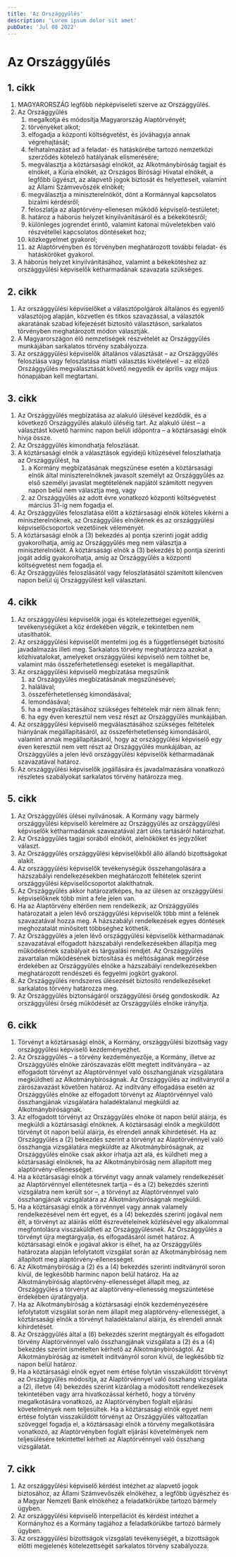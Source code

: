 ```yaml
---
title: 'Az Országgyűlés'
description: 'Lorem ipsum dolor sit amet'
pubDate: 'Jul 08 2022'
---
```


# Az Országgyűlés

## 1. cikk
1. MAGYARORSZÁG legfőbb népképviseleti szerve az Országgyűlés.
2. Az Országgyűlés
   1. megalkotja és módosítja Magyarország Alaptörvényét;
   2. törvényeket alkot;
   3. elfogadja a központi költségvetést, és jóváhagyja annak végrehajtását;
   4. felhatalmazást ad a feladat- és hatáskörébe tartozó nemzetközi szerződés kötelező hatályának elismerésére;
   5. megválasztja a köztársasági elnököt, az Alkotmánybíróság tagjait és elnökét, a Kúria elnökét, az Országos Bírósági Hivatal elnökét, a legfőbb ügyészt, az alapvető jogok biztosát és helyetteseit, valamint az Állami Számvevőszék elnökét;
   6. megválasztja a miniszterelnököt, dönt a Kormánnyal kapcsolatos bizalmi kérdésről;
   7. feloszlatja az alaptörvény-ellenesen működő képviselő-testületet;
   8. határoz a háborús helyzet kinyilvánításáról és a békekötésről;
   9. különleges jogrendet érintő, valamint katonai műveletekben való részvétellel kapcsolatos döntéseket hoz;
   10. közkegyelmet gyakorol;
   11. az Alaptörvényben és törvényben meghatározott további feladat- és hatásköröket gyakorol.
3. A háborús helyzet kinyilvánításához, valamint a békekötéshez az országgyűlési képviselők kétharmadának szavazata szükséges.

## 2. cikk
1. Az országgyűlési képviselőket a választópolgárok általános és egyenlő választójog alapján, közvetlen és titkos szavazással, a választók akaratának szabad kifejezését biztosító választáson, sarkalatos törvényben meghatározott módon választják.
2. A Magyarországon élő nemzetiségek részvételét az Országgyűlés munkájában sarkalatos törvény szabályozza.
3. Az országgyűlési képviselők általános választását – az Országgyűlés feloszlása vagy feloszlatása miatti választás kivételével – az előző Országgyűlés megválasztását követő negyedik év április vagy május hónapjában kell megtartani.

## 3. cikk
1. Az Országgyűlés megbízatása az alakuló ülésével kezdődik, és a következő Országgyűlés alakuló üléséig tart. Az alakuló ülést – a választást követő harminc napon belüli időpontra – a köztársasági elnök hívja össze.
2. Az Országgyűlés kimondhatja feloszlását.
3. A köztársasági elnök a választások egyidejű kitűzésével feloszlathatja az Országgyűlést, ha
   1. a Kormány megbízatásának megszűnése esetén a köztársasági elnök által miniszterelnöknek javasolt személyt az Országgyűlés az első személyi javaslat megtételének napjától számított negyven napon belül nem választja meg, vagy
   2. az Országgyűlés az adott évre vonatkozó központi költségvetést március 31-ig nem fogadja el.
4. Az Országgyűlés feloszlatása előtt a köztársasági elnök köteles kikérni a miniszterelnöknek, az Országgyűlés elnökének és az országgyűlési képviselőcsoportok vezetőinek véleményét.
5. A köztársasági elnök a (3) bekezdés a) pontja szerinti jogát addig gyakorolhatja, amíg az Országgyűlés meg nem választja a miniszterelnököt. A köztársasági elnök a (3) bekezdés b) pontja szerinti jogát addig gyakorolhatja, amíg az Országgyűlés a központi költségvetést nem fogadja el.
6. Az Országgyűlés feloszlásától vagy feloszlatásától számított kilencven napon belül új Országgyűlést kell választani.

## 4. cikk
1. Az országgyűlési képviselők jogai és kötelezettségei egyenlők, tevékenységüket a köz érdekében végzik, e tekintetben nem utasíthatók.
2. Az országgyűlési képviselőt mentelmi jog és a függetlenségét biztosító javadalmazás illeti meg. Sarkalatos törvény meghatározza azokat a közhivatalokat, amelyeket országgyűlési képviselő nem tölthet be, valamint más összeférhetetlenségi eseteket is megállapíthat.
3. Az országgyűlési képviselő megbízatása megszűnik
   1. az Országgyűlés megbízatásának megszűnésével;
   2. halálával;
   3. összeférhetetlenség kimondásával;
   4. lemondásával;
   5. ha a megválasztásához szükséges feltételek már nem állnak fenn;
   6. ha egy éven keresztül nem vesz részt az Országgyűlés munkájában.
4. Az országgyűlési képviselő megválasztásához szükséges feltételek hiányának megállapításáról, az összeférhetetlenség kimondásáról, valamint annak megállapításáról, hogy az országgyűlési képviselő egy éven keresztül nem vett részt az Országgyűlés munkájában, az Országgyűlés a jelen lévő országgyűlési képviselők kétharmadának szavazatával határoz.
5. Az országgyűlési képviselők jogállására és javadalmazására vonatkozó részletes szabályokat sarkalatos törvény határozza meg.

## 5. cikk
1. Az Országgyűlés ülései nyilvánosak. A Kormány vagy bármely országgyűlési képviselő kérelmére az Országgyűlés az országgyűlési képviselők kétharmadának szavazatával zárt ülés tartásáról határozhat.
2. Az Országgyűlés tagjai sorából elnököt, alelnököket és jegyzőket választ.
3. Az Országgyűlés országgyűlési képviselőkből álló állandó bizottságokat alakít.
4. Az országgyűlési képviselők tevékenységük összehangolására a házszabályi rendelkezésekben meghatározott feltételek szerint országgyűlési képviselőcsoportot alakíthatnak.
5. Az Országgyűlés akkor határozatképes, ha az ülésen az országgyűlési képviselőknek több mint a fele jelen van.
6. Ha az Alaptörvény eltérően nem rendelkezik, az Országgyűlés határozatait a jelen lévő országgyűlési képviselők több mint a felének szavazatával hozza meg. A házszabályi rendelkezések egyes döntések meghozatalát minősített többséghez köthetik.
7. Az Országgyűlés a jelen lévő országgyűlési képviselők kétharmadának szavazatával elfogadott házszabályi rendelkezésekben állapítja meg működésének szabályait és tárgyalási rendjét. Az Országgyűlés zavartalan működésének biztosítása és méltóságának megőrzése érdekében az Országgyűlés elnöke a házszabályi rendelkezésekben meghatározott rendészeti és fegyelmi jogkört gyakorol.
8. Az Országgyűlés rendszeres ülésezését biztosító rendelkezéseket sarkalatos törvény határozza meg.
9. Az Országgyűlés biztonságáról országgyűlési őrség gondoskodik. Az országgyűlési őrség működését az Országgyűlés elnöke irányítja.

## 6. cikk
1. Törvényt a köztársasági elnök, a Kormány, országgyűlési bizottság vagy országgyűlési képviselő kezdeményezhet.
2. Az Országgyűlés – a törvény kezdeményezője, a Kormány, illetve az Országgyűlés elnöke zárószavazás előtt megtett indítványára – az elfogadott törvényt az Alaptörvénnyel való összhangjának vizsgálatára megküldheti az Alkotmánybíróságnak. Az Országgyűlés az indítványról a zárószavazást követően határoz. Az indítvány elfogadása esetén az Országgyűlés elnöke az elfogadott törvényt az Alaptörvénnyel való összhangjának vizsgálatára haladéktalanul megküldi az Alkotmánybíróságnak.
3. Az elfogadott törvényt az Országgyűlés elnöke öt napon belül aláírja, és megküldi a köztársasági elnöknek. A köztársasági elnök a megküldött törvényt öt napon belül aláírja, és elrendeli annak kihirdetését. Ha az Országgyűlés a (2) bekezdés szerint a törvényt az Alaptörvénnyel való összhangja vizsgálatára megküldte az Alkotmánybíróságnak, az Országgyűlés elnöke csak akkor írhatja azt alá, és küldheti meg a köztársasági elnöknek, ha az Alkotmánybíróság nem állapított meg alaptörvény-ellenességet.
4. Ha a köztársasági elnök a törvényt vagy annak valamely rendelkezését az Alaptörvénnyel ellentétesnek tartja – és a (2) bekezdés szerinti vizsgálatra nem került sor –, a törvényt az Alaptörvénnyel való összhangjának vizsgálatára az Alkotmánybíróságnak megküldi.
5. Ha a köztársasági elnök a törvénnyel vagy annak valamely rendelkezésével nem ért egyet, és a (4) bekezdés szerinti jogával nem élt, a törvényt az aláírás előtt észrevételeinek közlésével egy alkalommal megfontolásra visszaküldheti az Országgyűlésnek. Az Országgyűlés a törvényt újra megtárgyalja, és elfogadásáról ismét határoz. A köztársasági elnök e jogával akkor is élhet, ha az Országgyűlés határozata alapján lefolytatott vizsgálat során az Alkotmánybíróság nem állapított meg alaptörvény-ellenességet.
6. Az Alkotmánybíróság a (2) és a (4) bekezdés szerinti indítványról soron kívül, de legkésőbb harminc napon belül határoz. Ha az Alkotmánybíróság alaptörvény-ellenességet állapít meg, az Országgyűlés a törvényt az alaptörvény-ellenesség megszüntetése érdekében újratárgyalja.
7. Ha az Alkotmánybíróság a köztársasági elnök kezdeményezésére lefolytatott vizsgálat során nem állapít meg alaptörvény-ellenességet, a köztársasági elnök a törvényt haladéktalanul aláírja, és elrendeli annak kihirdetését.
8. Az Országgyűlés által a (6) bekezdés szerint megtárgyalt és elfogadott törvény Alaptörvénnyel való összhangjának vizsgálata a (2) és a (4) bekezdés szerint ismételten kérhető az Alkotmánybíróságtól. Az Alkotmánybíróság az ismételt indítványról soron kívül, de legkésőbb tíz napon belül határoz.
9. Ha a köztársasági elnök egyet nem értése folytán visszaküldött törvényt az Országgyűlés módosítja, az Alaptörvénnyel való összhang vizsgálata a (2), illetve (4) bekezdés szerint kizárólag a módosított rendelkezések tekintetében vagy arra hivatkozással kérhető, hogy a törvény megalkotására vonatkozó, az Alaptörvényben foglalt eljárási követelmények nem teljesültek. Ha a köztársasági elnök egyet nem értése folytán visszaküldött törvényt az Országgyűlés változatlan szöveggel fogadja el, a köztársasági elnök a törvény megalkotására vonatkozó, az Alaptörvényben foglalt eljárási követelmények nem teljesülésére tekintettel kérheti az Alaptörvénnyel való összhang vizsgálatát.

## 7. cikk
1. Az országgyűlési képviselő kérdést intézhet az alapvető jogok biztosához, az Állami Számvevőszék elnökéhez, a legfőbb ügyészhez és a Magyar Nemzeti Bank elnökéhez a feladatkörükbe tartozó bármely ügyben.
2. Az országgyűlési képviselő interpellációt és kérdést intézhet a Kormányhoz és a Kormány tagjához a feladatkörükbe tartozó bármely ügyben.
3. Az országgyűlési bizottságok vizsgálati tevékenységét, a bizottságok előtti megjelenés kötelezettségét sarkalatos törvény szabályozza.
